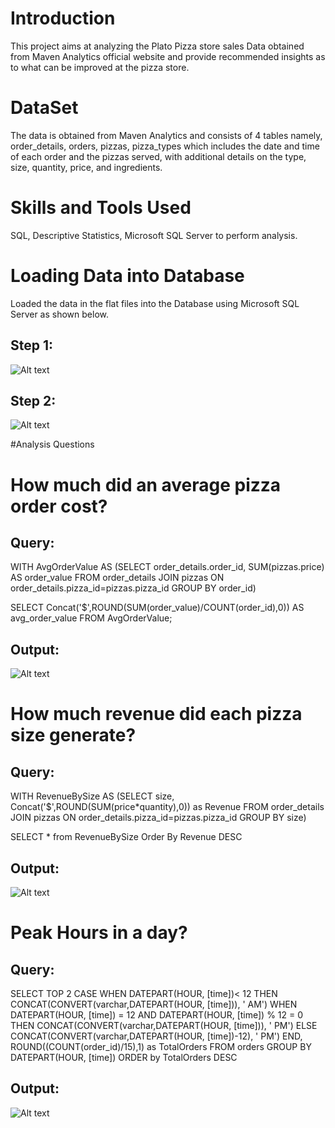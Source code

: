 # Introduction

This project aims at analyzing the Plato Pizza store sales Data obtained from Maven Analytics official website and provide recommended insights as to what can be improved at the pizza store. 


# DataSet

The data is obtained from Maven Analytics and consists of 4 tables namely, order_details, orders, pizzas, pizza_types which includes the date and time of each order and the pizzas served, with additional details on the type, size, quantity, price, and ingredients.


# Skills and Tools Used

SQL, Descriptive Statistics, Microsoft SQL Server to perform analysis.


# Loading Data into Database

Loaded the data in the flat files into the Database using Microsoft SQL Server as shown below.

## Step 1: 

![Alt text](url "LoadingData.png")

## Step 2:

![Alt text](url "BrowseFile.png")

#Analysis Questions 

# How much did an average pizza order cost?

## Query: 

WITH AvgOrderValue AS (SELECT  order_details.order_id, SUM(pizzas.price) AS order_value
	  FROM order_details JOIN pizzas ON order_details.pizza_id=pizzas.pizza_id
	  GROUP BY order_id)

SELECT Concat('$',ROUND(SUM(order_value)/COUNT(order_id),0)) AS avg_order_value
FROM AvgOrderValue;

## Output:

![Alt text](url "AvgOrder.png")



# How much revenue did each pizza size generate?

## Query:

WITH RevenueBySize AS (SELECT size, Concat('$',ROUND(SUM(price*quantity),0)) as Revenue
FROM order_details JOIN pizzas ON order_details.pizza_id=pizzas.pizza_id
GROUP BY size)

SELECT *
from RevenueBySize
Order By Revenue DESC

## Output:

![Alt text](url "RevenueBySize.png")



# Peak Hours in a day?

## Query:

SELECT TOP 2 CASE
   WHEN DATEPART(HOUR, [time])< 12 THEN CONCAT(CONVERT(varchar,DATEPART(HOUR, [time])), ' AM')
   WHEN DATEPART(HOUR, [time]) = 12 AND DATEPART(HOUR, [time]) % 12 = 0  THEN CONCAT(CONVERT(varchar,DATEPART(HOUR, [time])), ' PM')
   ELSE CONCAT(CONVERT(varchar,DATEPART(HOUR, [time])-12), ' PM')
   END,
   ROUND((COUNT(order_id)/15),1) as TotalOrders
FROM orders
GROUP BY DATEPART(HOUR, [time])
ORDER by TotalOrders DESC

## Output:

![Alt text](url "PeakHour.png")



